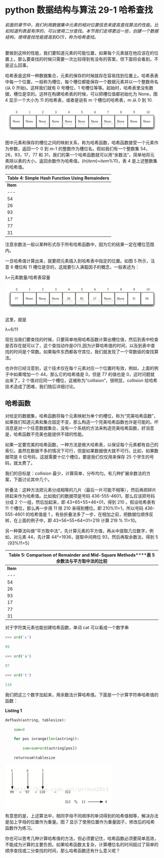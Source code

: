 # python 数据结构与算法 29-1 哈希查找

###### 前面的章节中，我们利用数据集中元素的相对位置信息来提高查找算法的性能。比如知道列表是有序的，可以使用二分查找。本节我们走得更远一些，创建一个数据结构，使得查找性能提高到*O*(1)，称为哈希查找。

要做到这样的性能，我们要知道元素的可能位置，如果每个元素就在他应该在的位置上，那么要查找的时候只需要一次比较得到有没有的答案，但下面将会看到，不是这么回事。

哈希表是这样一种数据集合，元素的保存的时候就存在容易找到位置上。哈希表表中每一个位置，一般称为槽位，每个槽位都能保存一个数据元素并以一个整数命名(从 0 开始)。这样我们就有 0 号槽位，1 号槽位等等。起始时，哈希表里没有数据，槽位是空的。这样在构建哈希表的时候，可以把槽位值都初始化为 None，图 4 显示一个大小为 11 的哈希表，或者是说有 m 个槽位的哈希表，m 从 0 到 10.

![](img/30d51ed6aa22553b4baf2b631e1ba781.jpg)

图中元素和保存的槽位之间的映射关系，称为哈希函数，哈希函数接受一个元素作为参数，返回一个 0 到 m-1 的整数作为槽位名。假如我们有一个整数集 54，26，93，17，77 和 31，我们的第一个哈希函数就可以用“余数法”，简单地将元素除以表的大小，返回余数作为哈希值。(*h*(*item*)=*item*%11)，表 4 是上述整数集的哈希值。

| **Table 4: Simple Hash Function Using Remainders** |
| --- |
| **Item** | **Hash Value** |
| --- | --- |
| 54 | 10 |
| 26 | 4 |
| 93 | 5 |
| 17 | 6 |
| 77 | 0 |
| 31 | 9 |

注意余数法一般以某种形式存于所有哈希函数中，因为它的结果一定在槽位范围内。

一旦哈希值计算出来，就要把元素插入到哈希表中指定的位置。如图 5 所示，注意 6 槽位和 11 槽位是空的，这就要引入满载因子的概念，一般表述为：

λ=元素数量/哈希表容量

![](img/be2312c4f738168cbd629d3181f98bd4.jpg)

这里，就是

λ=6/11

现在当我们要查找的时候，只要简单地用哈希函数计算出槽位值，然后到表中检查是否存在就可以了，这个查找动作是*O*(1),因为计算哈希值的时间，以及到表中查找的时间是个常数。如果每件东西都各守其位，我们就发现了一个常数级的查找算法。

也许你已经注意到，这个技术仅在每个元素对应一个位置时有效，例如，上面的例子中如果增加一个 44，那么它的哈希值是 0，但是 77 的值也是 0，这时问题就出来了，2 个值对应同一个槽位，这被称为“collision”，很明显，collision 给哈希技术造成了困难，我们随后详细讨论。

## 哈希函数

对给定的数据集，哈希函数将每个元素映射为单个的槽位，称为“完美哈希函数”，如果我们知道元素和集合固定不变，那么构造一个完美哈希函数也许是可能的。坏消息是对一个任意数据集合，没有一个系统的方法来构造完美哈希函数，好消息是，哈希函数不完美也能提供不错的性能。

如果一定要完美的哈希函数，一种方法是做大哈希表，以保证每个元素都有自己的索引。虽然在数据不多的情况下可行，但是如果数据很大就不可行。比如，如果数据项是 8 位号码，这就需要十亿个槽位，要是我们仅仅用来保存 25 个学生的号码，就太费了。

我们的目标是：collision 最少，计算简单，分布均匀。有几种扩展余数法的方案，下面讨论其中几个。

折叠法：这种方法把元素分成相等的几片（最后一片可能不相等），然后再把碎片拼起来作为哈希值。比如我们的数据项是号码 436-555-4601，那么应该把号码分成 2 个一组，然后加起来，即 43+65+55+46+01，得到 210 。假设哈希表有 11 个槽位，那么再一步用 11 除 210 来得到槽位。即 210%11=1，所以号码 436-555-4601 的哈希值是 1 。有些折叠法多了一步，在相加之前，把数据位顺序反转，在上面的例子中，即 43+56+55+64+01=219 计算 219 % 11=10。

另一种算法叫做“平方取中法”，先计算元素的平方值，再从中提取几位数字，例如，对元素 44，先计算 44²=1936，提取中间两位 93，然后再取余数法，得到 5（93%11=5）

| **Table 5: Comparison of Remainder and Mid-Square Methods****表 5 余数法与平方取中法的比较** |
| --- |
| **Item** | **Remainder** | **Mid-Square** |
| --- | --- | --- |
| 54 | 10 | 3 |
| 26 | 4 | 7 |
| 93 | 5 | 9 |
| 17 | 6 | 8 |
| 77 | 0 | 4 |
| 31 | 9 | 6 |

对于字符类元素也能创建哈希函数，单词 cat 可以看成一个数字串

```py
>>> ord('c')
```

```py
99
```

```py
>>> ord('a')
```

```py
97
```

```py
>>> ord('t')
```

```py
116
```

我们把这三个数字加起来，用余数法计算哈希值。下面是一个计算字符串哈希值的函数：

**Listing 1**

```py
defhash(astring, tablesize):
```

```py
    sum=0
```

```py
    for pos inrange(len(astring)):
```

```py
        sum=sum+ord(astring[pos])
```

```py
    returnsum%tablesize
```

![](img/227ac3695ddf77539653fa91006024fe.jpg)

有意思的是，上述算法中，相同字母不同顺序的单词得到的哈希值相等，解决办法是加上字母的位置作为重量。图 7 显示了使用位置作为重量因子，修改后的哈希函数作为练习。

你也可以思考几种计算哈希值的方法，但必须要记住，哈希函数必须要简单高效，不能成为计算的主要负担。如果哈希函数太复杂，计算槽位名的时间超过了简单的顺序查找或二分查找的时间，那么哈希函数还有什么意义呢？